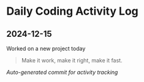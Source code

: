 # Daily Coding Activity Log

## 2024-12-15

Worked on a new project today

> Make it work, make it right, make it fast.

*Auto-generated commit for activity tracking*

